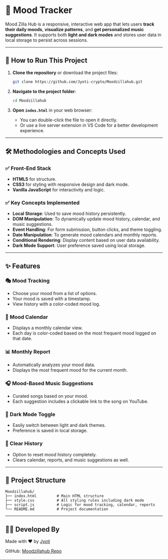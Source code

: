 
# 🌈 Mood Tracker

Mood Zilla Hub is a responsive, interactive web app that lets users **track their daily moods**, **visualize patterns**, and **get personalized music suggestions**. It supports both **light and dark modes** and stores user data in local storage to persist across sessions.

---

## 🚀 How to Run This Project

1. **Clone the repository** or download the project files:
   ```bash
   git clone https://github.com/Jyoti-crypto/Moodzillahub.git
   ```

2. **Navigate to the project folder**:
   ```bash
   cd Moodzillahub
   ```

3. **Open `index.html`** in your web browser:
   - You can double-click the file to open it directly.
   - Or use a live server extension in VS Code for a better development experience.

---

## 🛠️ Methodologies and Concepts Used

### ✅ Front-End Stack
- **HTML5** for structure.
- **CSS3** for styling with responsive design and dark mode.
- **Vanilla JavaScript** for interactivity and logic.

### ✅ Key Concepts Implemented
- **Local Storage**: Used to save mood history persistently.
- **DOM Manipulation**: To dynamically update mood history, calendar, and music suggestions.
- **Event Handling**: For form submission, button clicks, and theme toggling.
- **Date Manipulation**: To generate mood calendars and monthly reports.
- **Conditional Rendering**: Display content based on user data availability.
- **Dark Mode Support**: User preference saved using local storage.

---

## ✨ Features

### 🎭 Mood Tracking
- Choose your mood from a list of options.
- Your mood is saved with a timestamp.
- View history with a color-coded mood log.

### 📅 Mood Calendar
- Displays a monthly calendar view.
- Each day is color-coded based on the most frequent mood logged on that date.

### 📊 Monthly Report
- Automatically analyzes your mood data.
- Displays the most frequent mood for the current month.

### 🎧 Mood-Based Music Suggestions
- Curated songs based on your mood.
- Each suggestion includes a clickable link to the song on YouTube.

### 🌙 Dark Mode Toggle
- Easily switch between light and dark themes.
- Preference is saved in local storage.

### 🧹 Clear History
- Option to reset mood history completely.
- Clears calendar, reports, and music suggestions as well.

---

## 📁 Project Structure

```
Moodzillahub/
├── index.html         # Main HTML structure
├── style.css          # All styling rules including dark mode
├── script.js          # Logic for mood tracking, calendar, reports
└── README.md          # Project documentation
```

---

## 🧑‍💻 Developed By

Made with ❤️ by [Jyoti](https://github.com/Jyoti-crypto)

GitHub: [Moodzillahub Repo](https://github.com/Jyoti-crypto/Moodzillahub.git)

